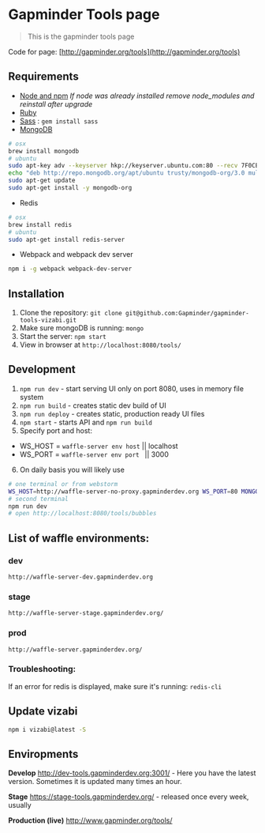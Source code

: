 # Gapminder Tools page
> This is the gapminder tools page

Code for page: [http://gapminder.org/tools](http://gapminder.org/tools)

## Requirements

- [Node and npm](http://nodejs.org) *If node was already installed remove node_modules and reinstall after upgrade*
- [Ruby](http://ruby-lang.com/)
- [Sass](http://sass-lang.com/) : `gem install sass`
- [MongoDB](https://www.mongodb.org/)
```bash
# osx
brew install mongodb
# ubuntu
sudo apt-key adv --keyserver hkp://keyserver.ubuntu.com:80 --recv 7F0CEB10
echo "deb http://repo.mongodb.org/apt/ubuntu trusty/mongodb-org/3.0 multiverse" | sudo tee /etc/apt/sources.list.d/mongodb-org-3.0.list
sudo apt-get update
sudo apt-get install -y mongodb-org
```
- Redis
```bash
# osx
brew install redis
# ubuntu
sudo apt-get install redis-server
```
- Webpack and webpack dev server
 ```bash
 npm i -g webpack webpack-dev-server
 ```

## Installation

1. Clone the repository: `git clone git@github.com:Gapminder/gapminder-tools-vizabi.git`
2. Make sure mongoDB is running: `mongo`
3. Start the server: `npm start`
4. View in browser at `http://localhost:8080/tools/`

## Development

1. `npm run dev` - start serving UI only on port 8080, uses in memory file system
2. `npm run build` - creates static dev build of UI
3. `npm run deploy` - creates static, production ready UI files
4. `npm start` - starts API and `npm run build`
5.  Specify port and host:
- WS_HOST = `waffle-server env host` || localhost
- WS_PORT = `waffle-server env port ` || 3000

6. On daily basis you will likely use
```bash
# one terminal or from webstorm
WS_HOST=http://waffle-server-no-proxy.gapminderdev.org WS_PORT=80 MONGO_URL=mongodb://readme:123123@ds033744.mongolab.com:33744/gampinder-tools-dev node server/server.js
# second terminal
npm run dev
# open http://localhost:8080/tools/bubbles
```

## List of waffle environments:

### dev
`http://waffle-server-dev.gapminderdev.org`

### stage
`http://waffle-server-stage.gapminderdev.org/`

### prod
`http://waffle-server.gapminderdev.org/`

### Troubleshooting:

If an error for redis is displayed, make sure it's running: `redis-cli`

## Update vizabi
```bash
npm i vizabi@latest -S
```
## Enviropments

**Develop**
http://dev-tools.gapminderdev.org:3001/ - Here you have the latest version. Sometimes it is updated many times an hour. 

**Stage**
https://stage-tools.gapminderdev.org/ - released once every week, usually

**Production (live)**
http://www.gapminder.org/tools/
